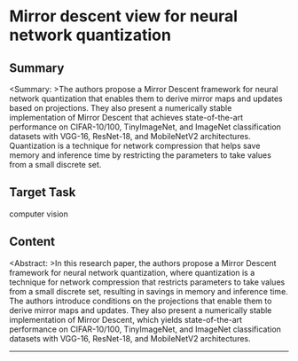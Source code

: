 # Mirror descent view for neural network quantization

## Summary

<Summary: >The authors propose a Mirror Descent framework for neural network quantization that enables them to derive mirror maps and updates based on projections. They also present a numerically stable implementation of Mirror Descent that achieves state-of-the-art performance on CIFAR-10/100, TinyImageNet, and ImageNet classification datasets with VGG-16, ResNet-18, and MobileNetV2 architectures. Quantization is a technique for network compression that helps save memory and inference time by restricting the parameters to take values from a small discrete set.


## Target Task

computer vision

## Content

<Abstract: >In this research paper, the authors propose a Mirror Descent framework for neural network quantization, where quantization is a technique for network compression that restricts parameters to take values from a small discrete set, resulting in savings in memory and inference time. The authors introduce conditions on the projections that enable them to derive mirror maps and updates. They also present a numerically stable implementation of Mirror Descent, which yields state-of-the-art performance on CIFAR-10/100, TinyImageNet, and ImageNet classification datasets with VGG-16, ResNet-18, and MobileNetV2 architectures.



---

